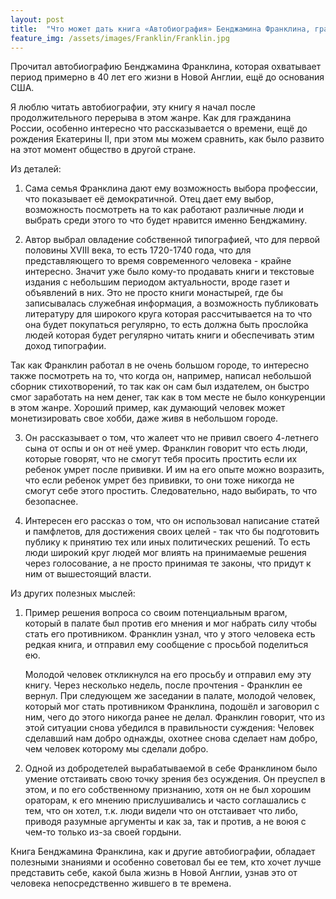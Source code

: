```yaml
---
layout: post
title:  "Что может дать книга «Автобиография» Бенджамина Франклина, гражданину не США в 2021 году?"
feature_img: /assets/images/Franklin/Franklin.jpg
---
```


Прочитал автобиографию Бенджамина Франклина, которая охватывает период примерно в 40 лет его жизни в Новой Англии, ещё до основания США.

Я люблю читать автобиографии, эту книгу я начал после продолжительного перерыва в этом жанре.
Как для гражданина России, особенно интересно что рассказывается о времени, ещё до рождения Екатерины II, при этом мы можем сравнить, как было развито на этот момент общество в другой стране. 

Из деталей:
1. Сама семья Франклина  дают ему возможность выбора профессии, что показывает её демократичной. Отец дает ему выбор, возможность посмотреть на то как работают различные люди и выбрать среди этого то что будет нравится именно Бенджамину. 

2. Автор выбрал овладение собственной типографией, что для первой половины XVIII века, то есть 1720-1740 года, что для представляющего то время современного человека - крайне интересно. Значит уже было кому-то продавать книги и текстовые издания с небольшим периодом актуальности, вроде газет и объявлений в них. Это не просто книги монастырей, где бы записывалась служебная информация, а возможность публиковать литературу для широкого круга которая рассчитывается на то что она будет покупаться регулярно, то есть должна быть прослойка людей которая будет регулярно читать книги и обеспечивать этим доход типографии.

Так как Франклин работал в не очень большом городе, то интересно также посмотреть на то, что когда он, например, написал небольшой сборник стихотворений, то так как он сам был издателем, он быстро смог заработать на нем денег, так как в том месте не было конкуренции в этом жанре. Хороший пример, как думающий человек может монетизировать свое хобби, даже живя в небольшом городе.

3. Он рассказывает о том, что жалеет что не привил своего 4-летнего сына от оспы и он от неё умер. Франклин говорит что есть люди, которые говорят, что не смогут тебя просить простить если их ребенок умрет после прививки.  И им на его опыте можно возразить, что если ребенок умрет без прививки, то они тоже никогда не смогут себе этого простить. Следовательно, надо выбирать, то что безопаснее.


4. Интересен его рассказ о том, что он использовал написание статей и памфлетов, для достижения своих целей - так что бы подготовить публику к принятию тех или иных политических решений. 
То есть люди широкий круг людей мог влиять на принимаемые решения через голосование, а не просто принимая те законы, что придут к ним от вышестоящий власти.




Из других полезных мыслей:

1. Пример решения вопроса со своим потенциальным врагом, который в палате был против его мнения и мог набрать силу чтобы стать его противником.
   Франклин узнал, что у этого человека есть редкая книга, и отправил ему сообщение с просьбой поделиться ею.

   Молодой человек откликнулся на его просьбу и отправил ему эту книгу. Через несколько недель, после прочтения - Франклин ее вернул.
   При следующем же заседании в палате, молодой человек,  который мог стать противником Франклина, подошёл и заговорил с ним, чего до этого никогда ранее не делал. 
   Франклин говорит, что из этой ситуации снова убедился в правильности суждения: Человек сделавший нам добро однажды, охотнее снова сделает нам добро, чем человек которому мы сделали добро.


2. Одной из добродетелей вырабатываемой в себе Франклином было умение отстаивать свою точку зрения без осуждения. 
Он преуспел в этом, и по его собственному признанию, хотя он не был хорошим ораторам, к его мнению прислушивались и часто соглашались с тем, что он хотел, т.к. люди видели что он отстаивает что либо, приводя разумные аргументы и как за, так и против, а не воюя с чем-то только из-за своей гордыни.

Книга Бенджамина Франклина, как и другие автобиографии, обладает полезными знаниями и особенно советовал бы ее тем, кто хочет лучше представить себе, какой была жизнь в Новой Англии, узнав это от человека непосредственно жившего в те времена. 


